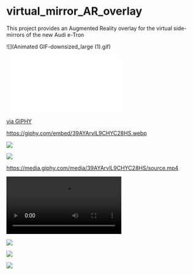 # virtual_mirror_AR_overlay
This project provides an Augmented Reality overlay for the virtual side-mirrors of the new Audi e-Tron


![](Animated GIF-downsized_large (1).gif)

<iframe src=“https://giphy.com/embed/39AYArvlL9CHYC28HS” width=“384" height=“480” frameBorder=“0" class=“giphy-embed” allowFullScreen></iframe><p><a href=“https://giphy.com/gifs/39AYArvlL9CHYC28HS”>via GIPHY</a></p>

https://giphy.com/embed/39AYArvlL9CHYC28HS.webp

![](https://media3.giphy.com/media/ely3apij36BJhoZ234/200w.webp)

![](https://media3.giphy.com/media/39AYArvlL9CHYC28HS.webp)

https://media.giphy.com/media/39AYArvlL9CHYC28HS/source.mp4

![](https://media.giphy.com/media/39AYArvlL9CHYC28HS/source.mp4)

![](https://media.giphy.com/media/39AYArvlL9CHYC28HS/source.gif)

![](https://media.giphy.com/media/39AYArvlL9CHYC28HS/source.gif)

![](https://media.giphy.com/media/4QFqGxPBmh1NRDtP5B/source.gif)
